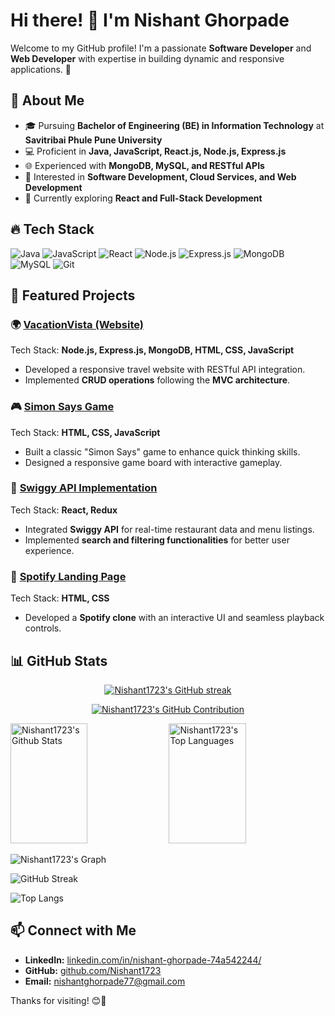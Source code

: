# Hi there! 👋 I'm Nishant Ghorpade

Welcome to my GitHub profile! I'm a passionate **Software Developer** and **Web Developer** with expertise in building dynamic and responsive applications. 🚀

## 🚀 About Me
- 🎓 Pursuing **Bachelor of Engineering (BE) in Information Technology** at **Savitribai Phule Pune University**
- 💻 Proficient in **Java, JavaScript, React.js, Node.js, Express.js**
- 🌐 Experienced with **MongoDB, MySQL, and RESTful APIs**
- 📌 Interested in **Software Development, Cloud Services, and Web Development**
- 🎯 Currently exploring **React and Full-Stack Development**

## 🔥 Tech Stack

![Java](https://img.shields.io/badge/Java-007396?style=for-the-badge&logo=java&logoColor=white)
![JavaScript](https://img.shields.io/badge/JavaScript-F7DF1E?style=for-the-badge&logo=javascript&logoColor=black)
![React](https://img.shields.io/badge/React-61DAFB?style=for-the-badge&logo=react&logoColor=black)
![Node.js](https://img.shields.io/badge/Node.js-339933?style=for-the-badge&logo=nodedotjs&logoColor=white)
![Express.js](https://img.shields.io/badge/Express.js-000000?style=for-the-badge&logo=express&logoColor=white)
![MongoDB](https://img.shields.io/badge/MongoDB-47A248?style=for-the-badge&logo=mongodb&logoColor=white)
![MySQL](https://img.shields.io/badge/MySQL-4479A1?style=for-the-badge&logo=mysql&logoColor=white)
![Git](https://img.shields.io/badge/Git-F05032?style=for-the-badge&logo=git&logoColor=white)

## 📌 Featured Projects

### 🌍 [VacationVista (Website)](https://vacationvista.onrender.com/listings)
Tech Stack: **Node.js, Express.js, MongoDB, HTML, CSS, JavaScript**
- Developed a responsive travel website with RESTful API integration.
- Implemented **CRUD operations** following the **MVC architecture**.

### 🎮 [Simon Says Game](https://nishant1723.github.io/Simon-Says/)
Tech Stack: **HTML, CSS, JavaScript**
- Built a classic "Simon Says" game to enhance quick thinking skills.
- Designed a responsive game board with interactive gameplay.

### 🍔 [Swiggy API Implementation](https://github.com/Nishant1723/React-Project)
Tech Stack: **React, Redux**
- Integrated **Swiggy API** for real-time restaurant data and menu listings.
- Implemented **search and filtering functionalities** for better user experience.

### 🎵 [Spotify Landing Page](https://nishant1723.github.io/Spotify-LandingPage/)
Tech Stack: **HTML, CSS**
- Developed a **Spotify clone** with an interactive UI and seamless playback controls.

## 📊 GitHub Stats

<p align="center">
  <a href="https://github.com/Nishant1723">
    <img src="https://github-readme-streak-stats.herokuapp.com/?user=Nishant1723&theme=radical&border=7F3FBF&background=0D1117" alt="Nishant1723's GitHub streak"/>
  </a>
</p>

<p align="center">
  <a href="https://github.com/Nishant1723">
    <img src="https://github-profile-summary-cards.vercel.app/api/cards/profile-details?username=Nishant1723&theme=radical" alt="Nishant1723's GitHub Contribution"/>
  </a>
</p>

<a>
  <a href="https://github.com/Nishant1723"><img alt="Nishant1723's Github Stats" src="https://denvercoder1-github-readme-stats.vercel.app/api?username=Nishant1723&show_icons=true&count_private=true&theme=react&border_color=7F3FBF&bg_color=0D1117&title_color=F85D7F&icon_color=F8D866" height="192px" width="49.5%"/></a>
  <a href="https://github.com/Nishant1723"><img alt="Nishant1723's Top Languages" src="https://denvercoder1-github-readme-stats.vercel.app/api/top-langs/?username=Nishant1723&langs_count=8&layout=compact&theme=react&border_color=7F3FBF&bg_color=0D1117&title_color=F85D7F&icon_color=F8D866" height="192px" width="49.5%"/></a>
  <br/>
</a>

![Nishant1723's Graph](https://github-readme-activity-graph.vercel.app/graph?username=Nishant1723&custom_title=Nishant1723's%20GitHub%20Activity%20Graph&bg_color=0D1117&color=7F3FBF&line=7F3FBF&point=7F3FBF&area_color=FFFFFF&title_color=FFFFFF&area=true)


![GitHub Streak](https://streak-stats.demolab.com/?user=Nishant1723&theme=radical&hide_border=true)

![Top Langs](https://github-readme-stats.vercel.app/api/top-langs/?username=Nishant1723&layout=compact&theme=radical)

## 📫 Connect with Me
- **LinkedIn:** [linkedin.com/in/nishant-ghorpade-74a542244/](https://www.linkedin.com/in/nishant-ghorpade-74a542244/)
- **GitHub:** [github.com/Nishant1723](https://github.com/Nishant1723)
- **Email:** nishantghorpade77@gmail.com

Thanks for visiting! 😊🚀
